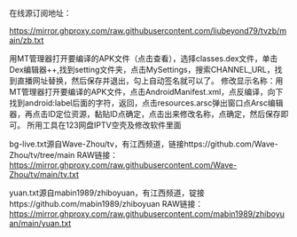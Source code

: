 在线源订阅地址：

https://mirror.ghproxy.com/raw.githubusercontent.com/liubeyond79/tvzb/main/zb.txt

用MT管理器打开要编译的APK文件（点击查看），选择classes.dex文件，单击Dex编辑器++,找到setting文件夹，点击MySettings，搜索CHANNEL_URL，找到直播网址替换，然后保存并退出，勾上自动签名就可以了。
修改显示名称：用MT管理器打开要编译的APK文件，点击AndroidManifest.xml，点反编译，向下找到android:label后面的字符，返回，点击resources.arsc弹出窗口点Arsc编辑器，再点击ID定位资源，黏贴ID点确定，点击出来修改名称，点确定，然后保存即可。
所用工具在123网盘IPTV空壳及修改软件里面

bg-live.txt源自Wave-Zhou/tv，有江西频道，链接https://github.com/Wave-Zhou/tv/tree/main
RAW链接：https://mirror.ghproxy.com/raw.githubusercontent.com/Wave-Zhou/tv/main/tv.txt

yuan.txt源自mabin1989/zhiboyuan，有江西频道，锭接https://github.com/mabin1989/zhiboyuan
RAW链接：https://mirror.ghproxy.com/raw.githubusercontent.com/mabin1989/zhiboyuan/main/yuan.txt
